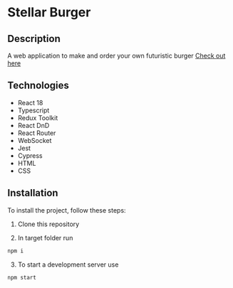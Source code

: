 # Stellar Burger

## Description

A web application to make and order your own futuristic burger
[Check out here](https://vite-stellar-burger.vercel.app/)

## Technologies

- React 18
- Typescript
- Redux Toolkit
- React DnD
- React Router
- WebSocket
- Jest
- Cypress
- HTML
- CSS

## Installation

To install the project, follow these steps:

1. Clone this repository

2. In target folder run

```bash
npm i
```

3. To start a development server use

```bash
npm start
```
